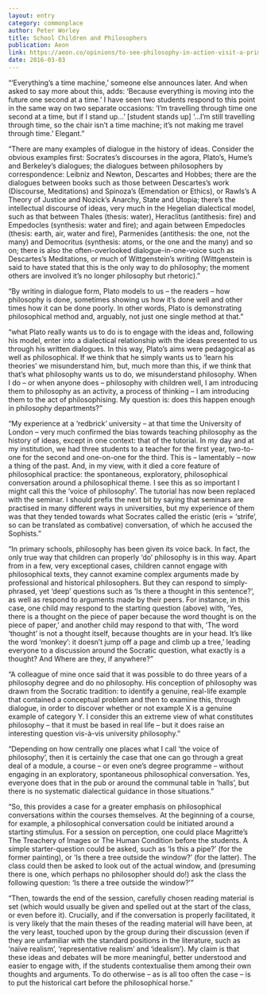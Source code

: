 ```yaml
---
layout: entry
category: commonplace
author: Peter Worley
title: School Children and Philosophers
publication: Aeon
link: https://aeon.co/opinions/to-see-philosophy-in-action-visit-a-primary-school-class
date: 2016-03-03
---
```


“‘Everything’s a time machine,’ someone else announces later. And when asked to say more about this, adds: ‘Because everything is moving into the future one second at a time.’ I have seen two students respond to this point in the same way on two separate occasions: ‘I’m travelling through time one second at a time, but if I stand up…’ [student stands up] ‘…I’m still travelling through time, so the chair isn’t a time machine; it’s not making me travel through time.’ Elegant.”

“There are many examples of dialogue in the history of ideas. Consider the obvious examples first: Socrates’s discourses in the agora, Plato’s, Hume’s and Berkeley’s dialogues; the dialogues between philosophers by correspondence: Leibniz and Newton, Descartes and Hobbes; there are the dialogues between books such as those between Descartes’s work (Discourse, Meditations) and Spinoza’s (Emendation or Ethics), or Rawls’s A Theory of Justice and Nozick’s Anarchy, State and Utopia; there’s the intellectual discourse of ideas, very much in the Hegelian dialectical model, such as that between Thales (thesis: water), Heraclitus (antithesis: fire) and Empedocles (synthesis: water and fire); and again between Empedocles (thesis: earth, air, water and fire), Parmenides (antithesis: the one, not the many) and Democritus (synthesis: atoms, or the one and the many) and so on; there is also the often-overlooked dialogue-in-one-voice such as Descartes’s Meditations, or much of Wittgenstein’s writing (Wittgenstein is said to have stated that this is the only way to do philosophy; the moment others are involved it’s no longer philosophy but rhetoric).”

“By writing in dialogue form, Plato models to us – the readers – how philosophy is done, sometimes showing us how it’s done well and other times how it can be done poorly. In other words, Plato is demonstrating philosophical method and, arguably, not just one single method at that.”

“what Plato really wants us to do is to engage with the ideas and, following his model, enter into a dialectical relationship with the ideas presented to us through his written dialogues. In this way, Plato’s aims were pedagogical as well as philosophical. If we think that he simply wants us to ‘learn his theories’ we misunderstand him, but, much more than this, if we think that that’s what philosophy wants us to do, we misunderstand philosophy. When I do – or when anyone does – philosophy with children well, I am introducing them to philosophy as an activity, a process of thinking – I am introducing them to the act of philosophising. My question is: does this happen enough in philosophy departments?”

“My experience at a ‘redbrick’ university – at that time the University of London – very much confirmed the bias towards teaching philosophy as the history of ideas, except in one context: that of the tutorial. In my day and at my institution, we had three students to a teacher for the first year, two-to-one for the second and one-on-one for the third. This is – lamentably – now a thing of the past. And, in my view, with it died a core feature of philosophical practice: the spontaneous, exploratory, philosophical conversation around a philosophical theme. I see this as so important I might call this the ‘voice of philosophy’. The tutorial has now been replaced with the seminar. I should prefix the next bit by saying that seminars are practised in many different ways in universities, but my experience of them was that they tended towards what Socrates called the eristic (eris = ‘strife’, so can be translated as combative) conversation, of which he accused the Sophists.”

“In primary schools, philosophy has been given its voice back. In fact, the only true way that children can properly ‘do’ philosophy is in this way. Apart from in a few, very exceptional cases, children cannot engage with philosophical texts, they cannot examine complex arguments made by professional and historical philosophers. But they can respond to simply-phrased, yet ‘deep’ questions such as ‘Is there a thought in this sentence?’, as well as respond to arguments made by their peers. For instance, in this case, one child may respond to the starting question (above) with, ‘Yes, there is a thought on the piece of paper because the word thought is on the piece of paper,’ and another child may respond to that with, ‘The word ‘thought’ is not a thought itself, because thoughts are in your head. It’s like the word ‘monkey’: it doesn’t jump off a page and climb up a tree,’ leading everyone to a discussion around the Socratic question, what exactly is a thought? And Where are they, if anywhere?”

“A colleague of mine once said that it was possible to do three years of a philosophy degree and do no philosophy. His conception of philosophy was drawn from the Socratic tradition: to identify a genuine, real-life example that contained a conceptual problem and then to examine this, through dialogue, in order to discover whether or not example X is a genuine example of category Y. I consider this an extreme view of what constitutes philosophy – that it must be based in real life – but it does raise an interesting question vis-à-vis university philosophy.”

“Depending on how centrally one places what I call ‘the voice of philosophy’, then it is certainly the case that one can go through a great deal of a module, a course – or even one’s degree programme – without engaging in an exploratory, spontaneous philosophical conversation. Yes, everyone does that in the pub or around the communal table in ‘halls’, but there is no systematic dialectical guidance in those situations.”

“So, this provides a case for a greater emphasis on philosophical conversations within the courses themselves. At the beginning of a course, for example, a philosophical conversation could be initiated around a starting stimulus. For a session on perception, one could place Magritte’s The Treachery of Images or The Human Condition before the students. A simple starter-question could be asked, such as ‘Is this a pipe?’ (for the former painting), or ‘Is there a tree outside the window?’ (for the latter). The class could then be asked to look out of the actual window, and (presuming there is one, which perhaps no philosopher should do!) ask the class the following question: ‘Is there a tree outside the window?’”

“Then, towards the end of the session, carefully chosen reading material is set (which would usually be given and spelled out at the start of the class, or even before it). Crucially, and if the conversation is properly facilitated, it is very likely that the main theses of the reading material will have been, at the very least, touched upon by the group during their discussion (even if they are unfamiliar with the standard positions in the literature, such as ‘naïve realism’, ‘representative realism’ and ‘idealism’). My claim is that these ideas and debates will be more meaningful, better understood and easier to engage with, if the students contextualise them among their own thoughts and arguments. To do otherwise – as is all too often the case – is to put the historical cart before the philosophical horse.”

